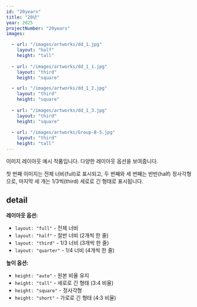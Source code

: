 ```yaml
---
id: "20years"
title: "20년"
year: 2025
projectNumber: "20years"
images:

  - url: "/images/artworks/dd_1.jpg"
    layout: "half"
    height: "tall"
    
  - url: "/images/artworks/dd_1_1.jpg"
    layout: "third"
    height: "square"

  - url: "/images/artworks/dd_1_2.jpg"
    layout: "third"
    height: "square"
    
  - url: "/images/artworks/dd_1_3.jpg"
    layout: "third"
    height: "square"
    
  - url: "/images/artworks/Group-B-5.jpg"
    layout: "third"
    height: "tall"
---
```


이미지 레이아웃 예시 작품입니다. 다양한 레이아웃 옵션을 보여줍니다.

첫 번째 이미지는 전체 너비(full)로 표시되고, 두 번째와 세 번째는 반반(half) 정사각형으로, 마지막 세 개는 1/3씩(third) 세로로 긴 형태로 표시됩니다.

## detail

**레이아웃 옵션:**
- `layout: "full"` - 전체 너비
- `layout: "half"` - 절반 너비 (2개씩 한 줄)
- `layout: "third"` - 1/3 너비 (3개씩 한 줄)
- `layout: "quarter"` - 1/4 너비 (4개씩 한 줄)

**높이 옵션:**
- `height: "auto"` - 원본 비율 유지
- `height: "tall"` - 세로로 긴 형태 (3:4 비율)
- `height: "square"` - 정사각형
- `height: "short"` - 가로로 긴 형태 (4:3 비율)
